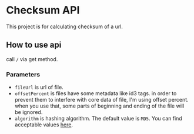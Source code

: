 # Checksum API

This project is for calculating checksum of a url.

## How to use api

call `/` via get method.

### Parameters

- `fileUrl` is url of file.
- `offsetPercent` is files have some metadata like id3 tags. in order to prevent them to interfere with core data of file, I'm using offset percent. when you use that, some parts of beginning and ending of the file will be ignored.
- `algorithm` is hashing algorithm. The default value is `MD5`. You can find acceptable values [here](https://github.com/dotnet/corefx/blob/master/src/System.Security.Cryptography.Algorithms/src/System/Security/Cryptography/CryptoConfig.cs).
